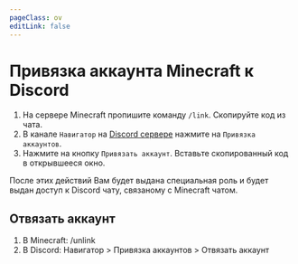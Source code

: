 ```yaml
---
pageClass: ov
editLink: false
---
```


# Привязка аккаунта Minecraft к Discord

1. На сервере Minecraft пропишите команду `/link`. Скопируйте код из чата.
2. В канале `Навигатор` на [Discord сервере](https://ds.ominousvoid.net) нажмите на `Привязка аккаунтов`.
3. Нажмите на кнопку `Привязать аккаунт`. Вставьте скопированный код в открывшееся окно.

После этих действий Вам будет выдана специальная роль и будет выдан доступ к Discord чату, связаному с Minecraft чатом.

## Отвязать аккаунт
1. В Minecraft: /unlink
2. В Discord: Навигатор > Привязка аккаунтов > Отвязать аккаунт
